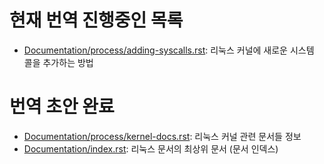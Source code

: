 # 현재 번역 진행중인 목록
- [Documentation/process/adding-syscalls.rst](Documentation/process/adding-syscalls.rst): 
	리눅스 커널에 새로운 시스템 콜을 추가하는 방법

# 번역 초안 완료
- [Documentation/process/kernel-docs.rst](Documentation/process/kernel-docs.rst):
	리눅스 커널 관련 문서들 정보
- [Documentation/index.rst](Documentation/index.rst):
	리눅스 문서의 최상위 문서 (문서 인덱스)
